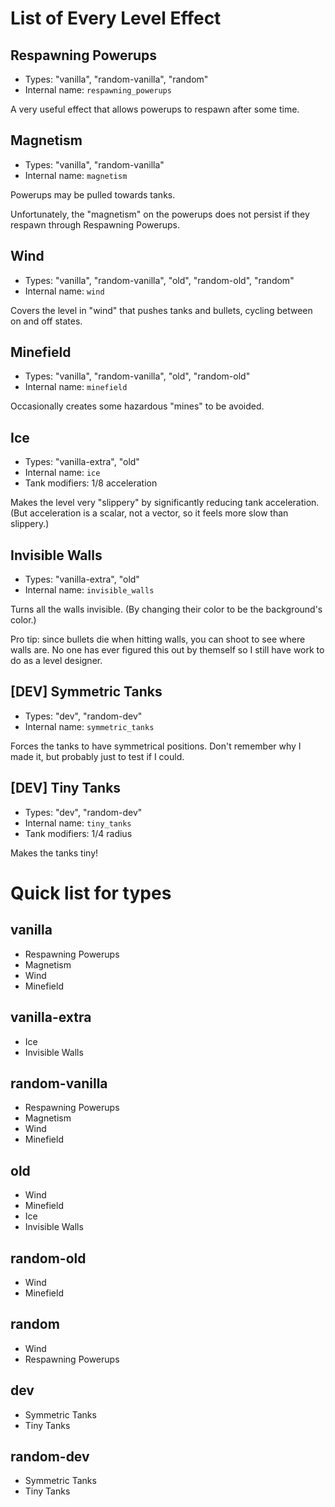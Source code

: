 # List of Every Level Effect

## Respawning Powerups

* Types: "vanilla", "random-vanilla", "random"
* Internal name: `respawning_powerups`

A very useful effect that allows powerups to respawn after some time.

## Magnetism

* Types: "vanilla", "random-vanilla"
* Internal name: `magnetism`

Powerups may be pulled towards tanks.

Unfortunately, the "magnetism" on the powerups does not persist if they respawn through Respawning Powerups.

## Wind

* Types: "vanilla", "random-vanilla", "old", "random-old", "random"
* Internal name: `wind`

Covers the level in "wind" that pushes tanks and bullets, cycling between on and off states.

## Minefield

* Types: "vanilla", "random-vanilla", "old", "random-old"
* Internal name: `minefield`

Occasionally creates some hazardous "mines" to be avoided.

## Ice

* Types: "vanilla-extra", "old"
* Internal name: `ice`
* Tank modifiers: 1/8 acceleration

Makes the level very "slippery" by significantly reducing tank acceleration. (But acceleration is a scalar, not a vector, so it feels more slow than slippery.)

## Invisible Walls

* Types: "vanilla-extra", "old"
* Internal name: `invisible_walls`

Turns all the walls invisible. (By changing their color to be the background's color.)

Pro tip: since bullets die when hitting walls, you can shoot to see where walls are. No one has ever figured this out by themself so I still have work to do as a level designer.

## [DEV] Symmetric Tanks

* Types: "dev", "random-dev"
* Internal name: `symmetric_tanks`

Forces the tanks to have symmetrical positions. Don't remember why I made it, but probably just to test if I could.

## [DEV] Tiny Tanks

* Types: "dev", "random-dev"
* Internal name: `tiny_tanks`
* Tank modifiers: 1/4 radius

Makes the tanks tiny!

# Quick list for types

## vanilla

* Respawning Powerups
* Magnetism
* Wind
* Minefield

## vanilla-extra

* Ice
* Invisible Walls

## random-vanilla

* Respawning Powerups
* Magnetism
* Wind
* Minefield

## old

* Wind
* Minefield
* Ice
* Invisible Walls

## random-old

* Wind
* Minefield

## random

* Wind
* Respawning Powerups

## dev

* Symmetric Tanks
* Tiny Tanks

## random-dev

* Symmetric Tanks
* Tiny Tanks
